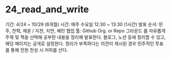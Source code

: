 # 24_read_and_write

기간: 4/24 ~ 10/29 (6개월)
시간: 매주 수요일 12:30 ~ 13:30 (1시간)
발표 순서: 민주, 찬혁, 재윤 / 지찬, 지연, 혜민
협업 툴: Github Org. or Repo
그라운드 룰
자유롭게 주제 및 책을 선택해 공부한 내용을 정리해 발표한다.
블로그, 노션 등에 정리할 수 있고, 해당 페이지는 공개로 설정한다.
정리가 부족하다는 의견이 제시된 경우 민주적인 투표를 통해 전원 찬성 시 커피를 산다.
